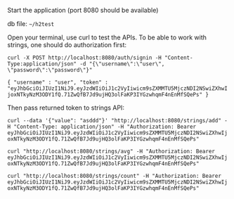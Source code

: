 Start the application (port 8080 should be available)

db file: `~/h2test`

Open your terminal, use curl to test the APIs. To be able to work with strings, one should do authorization first:

`curl -X POST http://localhost:8080/auth/signin -H "Content-Type:application/json" -d "{\"username\":\"user\", \"password\":\"password\"}"`

`{
  "username" : "user",
  "token" : "eyJhbGciOiJIUzI1NiJ9.eyJzdWIiOiJ1c2VyIiwicm9sZXMMTU5MjczNDI2NSwiZXhwIjoxNTkyNzM3ODY1fQ.71ZwQfB7Jd9ujHQ3olFaKP3IYGzwhqmF4nEnMfSQePs"
}`

Then pass returned token to strings API:

`curl --data '{"value": "asddd"}' "http://localhost:8080/strings/add" -H "Content-Type: application/json" -H "Authorization: Bearer eyJhbGciOiJIUzI1NiJ9.eyJzdWIiOiJ1c2VyIiwicm9sZXMMTU5MjczNDI2NSwiZXhwIjoxNTkyNzM3ODY1fQ.71ZwQfB7Jd9ujHQ3olFaKP3IYGzwhqmF4nEnMfSQePs"`

`curl "http://localhost:8080/strings/avg" -H "Authorization: Bearer eyJhbGciOiJIUzI1NiJ9.eyJzdWIiOiJ1c2VyIiwicm9sZXMMTU5MjczNDI2NSwiZXhwIjoxNTkyNzM3ODY1fQ.71ZwQfB7Jd9ujHQ3olFaKP3IYGzwhqmF4nEnMfSQePs"`

`curl "http://localhost:8080/strings/count" -H "Authorization: Bearer eyJhbGciOiJIUzI1NiJ9.eyJzdWIiOiJ1c2VyIiwicm9sZXMMTU5MjczNDI2NSwiZXhwIjoxNTkyNzM3ODY1fQ.71ZwQfB7Jd9ujHQ3olFaKP3IYGzwhqmF4nEnMfSQePs"`

